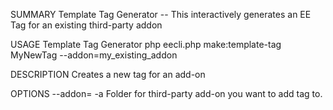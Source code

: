 SUMMARY
    Template Tag Generator -- This interactively generates an EE Tag for an existing third-party addon

USAGE
    Template Tag Generator php eecli.php make:template-tag MyNewTag --addon=my_existing_addon

DESCRIPTION
    Creates a new tag for an add-on

OPTIONS
    --addon=<value>
    -a <value>
        Folder for third-party add-on you want to add tag to.

